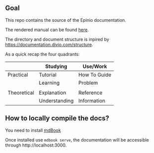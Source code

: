 ## Goal

This repo contains the source of the Epinio documentation.

The rendered manual can be found [here](https://docs.epinio.io).

The directory and document structure is inpired by
https://documentation.divio.com/structure.

As a quick recap the four quadrants:

|		|Studying	|Use/Work	|
|---		|---		|---		|
|Practical	|Tutorial	|How To Guide	|
|		|Learning	|Problem	|
|		|		|		|
|Theoretical	|Explanation	|Reference	|
|		|Understanding	|Information	|

## How to locally compile the docs?

You need to install [mdBook](https://github.com/rust-lang/mdBook/releases)

Once installed use `mdbook serve`, the documentation will be accessible through http://localhost:3000.
